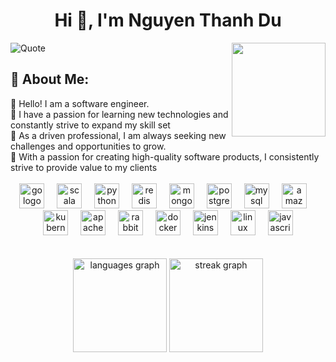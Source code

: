 <h1 align="center">Hi 👋, I'm Nguyen Thanh Du</h1>

<img align="right" height="150" src="https://media.giphy.com/media/bGgsc5mWoryfgKBx1u/giphy.gif"/>
<img src="https://quotes-github-readme.vercel.app/api?type=horizontal&theme=light&quote=Discipline%20will%20lead%20you%20to%20a%20place%20where%20motivation%20alone%20cannot%20reach." alt="Quote" />





###
<h2 align="left">💫 About Me:</h2>
🔭 Hello! I am a software engineer.<br>🌱 I have a passion for learning new technologies and constantly strive to expand my skill set<br>👯 As a driven professional, I am always seeking new challenges and opportunities to grow.<br>🤝 With a passion for creating high-quality software products, I consistently strive to provide value to my clients<br>
<br>
<div align="center">
  <img src="https://cdn.jsdelivr.net/gh/devicons/devicon/icons/go/go-original.svg" height="40" alt="go logo"  />
  <img width="12" />
  <img src="https://cdn.jsdelivr.net/gh/devicons/devicon/icons/scala/scala-original.svg" height="40" alt="scala logo"  />
  <img width="12" />
  <img src="https://cdn.jsdelivr.net/gh/devicons/devicon/icons/python/python-original.svg" height="40" alt="python logo"  />
  <img width="12" />
  <img src="https://cdn.jsdelivr.net/gh/devicons/devicon/icons/redis/redis-original.svg" height="40" alt="redis logo"  />
  <img width="12" />
  <img src="https://cdn.jsdelivr.net/gh/devicons/devicon/icons/mongodb/mongodb-original.svg" height="40" alt="mongodb logo"  />
  <img width="12" />
  <img src="https://cdn.jsdelivr.net/gh/devicons/devicon/icons/postgresql/postgresql-original.svg" height="40" alt="postgresql logo"  />
  <img width="12" />
  <img src="https://cdn.jsdelivr.net/gh/devicons/devicon/icons/mysql/mysql-original.svg" height="40" alt="mysql logo"  />
  <img width="12" />
  <img src="https://skillicons.dev/icons?i=aws" height="40" alt="amazonwebservices logo"  />
  <img width="12" />
  <img src="https://cdn.simpleicons.org/kubernetes/326CE5" height="40" alt="kubernetes logo"  />
  <img width="12" />
  <img src="https://skillicons.dev/icons?i=kafka" height="40" alt="apachekafka logo"  />
  <img width="12" />
  <img src="https://cdn.simpleicons.org/rabbitmq/FF6600" height="40" alt="rabbitmq logo"  />
  <img width="12" />
  <img src="https://skillicons.dev/icons?i=docker" height="40" alt="docker logo"  />
  <img width="12" />
  <img src="https://skillicons.dev/icons?i=jenkins" height="40" alt="jenkins logo"  />
  <img width="12" />
  <img src="https://cdn.jsdelivr.net/gh/devicons/devicon/icons/linux/linux-original.svg" height="40" alt="linux logo"  />
  <img width="12" />
  <img src="https://cdn.jsdelivr.net/gh/devicons/devicon/icons/javascript/javascript-original.svg" height="40" alt="javascript logo"  />
</div>
<br>
<br clear="both">


<div align="center">
  <img src="https://github-readme-stats.vercel.app/api/top-langs?username=nguyenthdu&locale=en&hide_title=true&layout=compact&card_width=320&langs_count=6&theme=default&hide_border=true&order=2" height="150" alt="languages graph"  />
  <img src="https://streak-stats.demolab.com?user=nguyenthdu&locale=en&mode=daily&theme=default&hide_border=true&border_radius=5&order=3" height="150" alt="streak graph"  />
</div>

###












